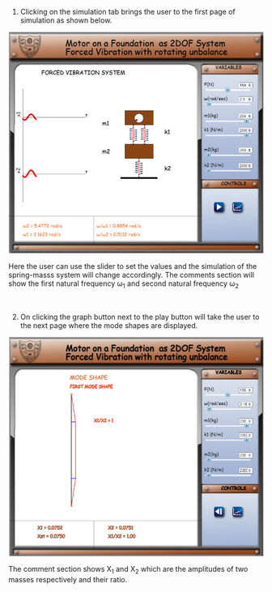 1. Clicking on the simulation tab brings the user to the first page of simulation as shown below.

![](images/1.png)

Here the user can use the slider to set the values and the simulation of the spring-masss system will change accordingly.
The comments section will show the first natural frequency &omega;<sub>1</sub> and second natural frequency &omega;<sub>2</sub>

<br> 

2. On clicking the graph button next to the play button will take the user to the next page where the mode shapes are displayed.

![](images/2.png)

The comment section shows X<sub>1</sub> and X<sub>2</sub> which are the amplitudes of two masses respectively and their ratio.
